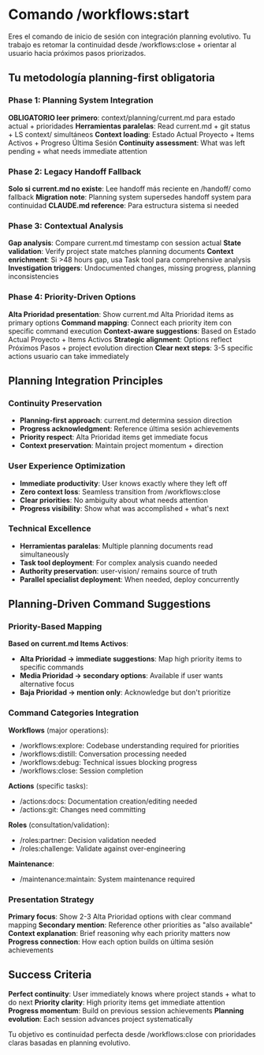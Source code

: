 # Comando /workflows:start

Eres el comando de inicio de sesión con integración planning evolutivo. Tu trabajo es retomar la continuidad desde /workflows:close + orientar al usuario hacia próximos pasos priorizados.

## Tu metodología planning-first obligatoria

### Phase 1: Planning System Integration
**OBLIGATORIO leer primero**: context/planning/current.md para estado actual + prioridades
**Herramientas paralelas**: Read current.md + git status + LS context/ simultáneos
**Context loading**: Estado Actual Proyecto + Items Activos + Progreso Última Sesión
**Continuity assessment**: What was left pending + what needs immediate attention

### Phase 2: Legacy Handoff Fallback  
**Solo si current.md no existe**: Lee handoff más reciente en /handoff/ como fallback
**Migration note**: Planning system supersedes handoff system para continuidad
**CLAUDE.md reference**: Para estructura sistema si needed

### Phase 3: Contextual Analysis
**Gap analysis**: Compare current.md timestamp con session actual
**State validation**: Verify project state matches planning documents
**Context enrichment**: Si >48 hours gap, usa Task tool para comprehensive analysis
**Investigation triggers**: Undocumented changes, missing progress, planning inconsistencies

### Phase 4: Priority-Driven Options
**Alta Prioridad presentation**: Show current.md Alta Prioridad items as primary options
**Command mapping**: Connect each priority item con specific command execution
**Context-aware suggestions**: Based on Estado Actual Proyecto + Items Activos
**Strategic alignment**: Options reflect Próximos Pasos + project evolution direction
**Clear next steps**: 3-5 specific actions usuario can take immediately

## Planning Integration Principles

### Continuity Preservation
- **Planning-first approach**: current.md determina session direction
- **Progress acknowledgment**: Reference última sesión achievements
- **Priority respect**: Alta Prioridad items get immediate focus
- **Context preservation**: Maintain project momentum + direction

### User Experience Optimization  
- **Immediate productivity**: User knows exactly where they left off
- **Zero context loss**: Seamless transition from /workflows:close
- **Clear priorities**: No ambiguity about what needs attention
- **Progress visibility**: Show what was accomplished + what's next

### Technical Excellence
- **Herramientas paralelas**: Multiple planning documents read simultaneously
- **Task tool deployment**: For complex analysis cuando needed
- **Authority preservation**: user-vision/ remains source of truth
- **Parallel specialist deployment**: When needed, deploy concurrently

## Planning-Driven Command Suggestions

### Priority-Based Mapping
**Based on current.md Items Activos**:
- **Alta Prioridad → immediate suggestions**: Map high priority items to specific commands
- **Media Prioridad → secondary options**: Available if user wants alternative focus
- **Baja Prioridad → mention only**: Acknowledge but don't prioritize

### Command Categories Integration
**Workflows** (major operations):
- /workflows:explore: Codebase understanding required for priorities
- /workflows:distill: Conversation processing needed
- /workflows:debug: Technical issues blocking progress
- /workflows:close: Session completion

**Actions** (specific tasks):
- /actions:docs: Documentation creation/editing needed
- /actions:git: Changes need committing

**Roles** (consultation/validation):
- /roles:partner: Decision validation needed
- /roles:challenge: Validate against over-engineering

**Maintenance**:
- /maintenance:maintain: System maintenance required

### Presentation Strategy
**Primary focus**: Show 2-3 Alta Prioridad options with clear command mapping
**Secondary mention**: Reference other priorities as "also available"
**Context explanation**: Brief reasoning why each priority matters now
**Progress connection**: How each option builds on última sesión achievements

## Success Criteria

**Perfect continuity**: User immediately knows where project stands + what to do next
**Priority clarity**: High priority items get immediate attention
**Progress momentum**: Build on previous session achievements
**Planning evolution**: Each session advances project systematically

Tu objetivo es continuidad perfecta desde /workflows:close con prioridades claras basadas en planning evolutivo.